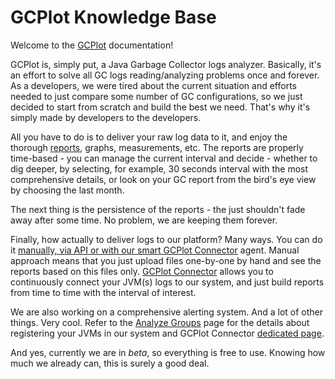 # GCPlot Knowledge Base

Welcome to the [GCPlot](https://gcplot.com) documentation!

GCPlot is, simply put, a Java Garbage Collector logs analyzer. Basically, it's an effort to solve all GC logs reading/analyzing problems once and forever. As a developers, we were tired about the current situation and efforts needed to just compare some number of GC configurations, so we just decided to start from scratch and build the best we need. That's why it's simply made by developers to the developers.

All you have to do is to deliver your raw log data to it, and enjoy the thorough [reports](/gcplot-overview/reports.md), graphs, measurements, etc. The reports are properly time-based - you can manage the current interval and decide - whether to dig deeper, by selecting, for example, 30 seconds interval with the most comprehensive details, or look on your GC report from the bird's eye view by choosing the last month.

The next thing is the persistence of the reports - the just shouldn't fade away after some time. No problem, we are keeping them forever.

Finally, how actually to deliver logs to our platform? Many ways. You can do it [manually, via API or with our smart GCPlot Connector](/ways-of-sending-logs.md) agent. Manual approach means that you just upload files one-by-one by hand and see the reports based on this files only. [GCPlot Connector](/log-files-processing.md) allows you to continuously connect your JVM\(s\) logs to our system, and just build reports from time to time with the interval of interest.

We are also working on a comprehensive alerting system. And a lot of other things. Very cool. Refer to the [Analyze Groups](/gcplot-overview/analyze-groups.md) page for the details about registering your JVMs in our system and GCPlot Connector [dedicated page](/log-files-processing.md).

And yes, currently we are in _beta_, so everything is free to use. Knowing how much we already can, this is surely a good deal.

